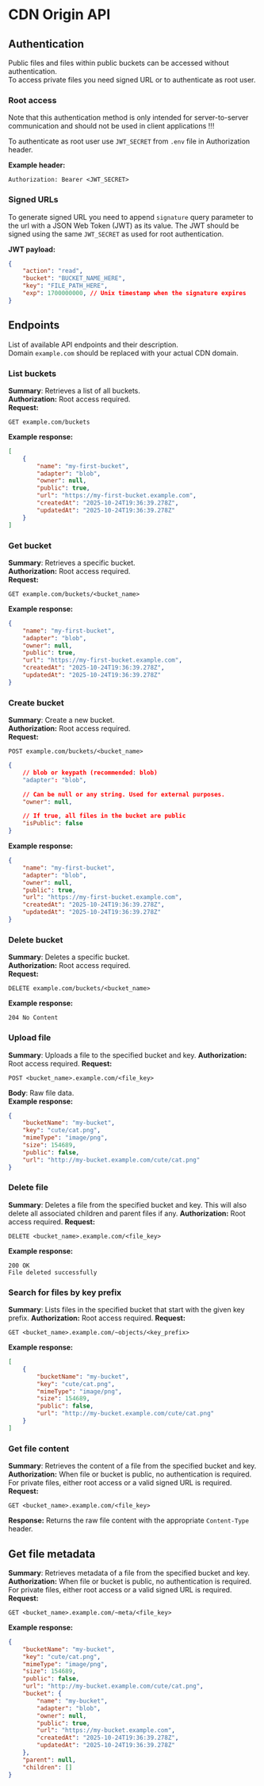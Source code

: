 # CDN Origin API

## Authentication

Public files and files within public buckets can be accessed without authentication.  
To access private files you need signed URL or to authenticate as root user.

### Root access

Note that this authentication method is only intended for server-to-server communication and should not be used in client applications !!!

To authenticate as root user use `JWT_SECRET` from `.env` file in Authorization header.

**Example header:**

```http
Authorization: Bearer <JWT_SECRET>
```

### Signed URLs

To generate signed URL you need to append `signature` query parameter to the url with a JSON Web Token (JWT) as its value. The JWT should be signed using the same `JWT_SECRET` as used for root authentication.

**JWT payload:**

```JSON
{
	"action": "read",
	"bucket": "BUCKET_NAME_HERE",
	"key": "FILE_PATH_HERE",
	"exp": 1700000000, // Unix timestamp when the signature expires
}
```

## Endpoints

List of available API endpoints and their description.  
Domain `example.com` should be replaced with your actual CDN domain.

### List buckets

**Summary**: Retrieves a list of all buckets.  
**Authorization:** Root access required.  
**Request:**

```
GET example.com/buckets
```

**Example response:**

```json
[
	{
		"name": "my-first-bucket",
		"adapter": "blob",
		"owner": null,
		"public": true,
		"url": "https://my-first-bucket.example.com",
		"createdAt": "2025-10-24T19:36:39.278Z",
		"updatedAt": "2025-10-24T19:36:39.278Z"
	}
]
```

### Get bucket

**Summary**: Retrieves a specific bucket.  
**Authorization:** Root access required.  
**Request:**

```
GET example.com/buckets/<bucket_name>
```

**Example response:**

```json
{
	"name": "my-first-bucket",
	"adapter": "blob",
	"owner": null,
	"public": true,
	"url": "https://my-first-bucket.example.com",
	"createdAt": "2025-10-24T19:36:39.278Z",
	"updatedAt": "2025-10-24T19:36:39.278Z"
}
```

### Create bucket

**Summary**: Create a new bucket.  
**Authorization:** Root access required.  
**Request:**

```http
POST example.com/buckets/<bucket_name>
```

```json
{
	// blob or keypath (recommended: blob)
	"adapter": "blob",

	// Can be null or any string. Used for external purposes.
	"owner": null,

	// If true, all files in the bucket are public
	"isPublic": false
}
```

**Example response:**

```json
{
	"name": "my-first-bucket",
	"adapter": "blob",
	"owner": null,
	"public": true,
	"url": "https://my-first-bucket.example.com",
	"createdAt": "2025-10-24T19:36:39.278Z",
	"updatedAt": "2025-10-24T19:36:39.278Z"
}
```

### Delete bucket

**Summary**: Deletes a specific bucket.  
**Authorization:** Root access required.  
**Request:**

```http
DELETE example.com/buckets/<bucket_name>
```

**Example response:**

```http
204 No Content
```

### Upload file

**Summary**: Uploads a file to the specified bucket and key.
**Authorization:** Root access required.
**Request:**

```http
POST <bucket_name>.example.com/<file_key>
```

**Body**: Raw file data.  
**Example response:**

```json
{
	"bucketName": "my-bucket",
	"key": "cute/cat.png",
	"mimeType": "image/png",
	"size": 154689,
	"public": false,
	"url": "http://my-bucket.example.com/cute/cat.png"
}
```

### Delete file

**Summary**: Deletes a file from the specified bucket and key. This will also delete all associated children and parent files if any.
**Authorization:** Root access required.
**Request:**

```http
DELETE <bucket_name>.example.com/<file_key>
```

**Example response:**

```http
200 OK
File deleted successfully
```

### Search for files by key prefix

**Summary**: Lists files in the specified bucket that start with the given key prefix.
**Authorization:** Root access required.
**Request:**

```http
GET <bucket_name>.example.com/~objects/<key_prefix>
```

**Example response:**

```json
[
	{
		"bucketName": "my-bucket",
		"key": "cute/cat.png",
		"mimeType": "image/png",
		"size": 154689,
		"public": false,
		"url": "http://my-bucket.example.com/cute/cat.png"
	}
]
```

### Get file content

**Summary**: Retrieves the content of a file from the specified bucket and key.  
**Authorization:** When file or bucket is public, no authentication is required. For private files, either root access or a valid signed URL is required.  
**Request:**

```http
GET <bucket_name>.example.com/<file_key>
```

**Response:** Returns the raw file content with the appropriate `Content-Type` header.

## Get file metadata

**Summary**: Retrieves metadata of a file from the specified bucket and key.  
**Authorization:** When file or bucket is public, no authentication is required. For private files, either root access or a valid signed URL is required.  
**Request:**

```http
GET <bucket_name>.example.com/~meta/<file_key>
```

**Example response:**

```json
{
	"bucketName": "my-bucket",
	"key": "cute/cat.png",
	"mimeType": "image/png",
	"size": 154689,
	"public": false,
	"url": "http://my-bucket.example.com/cute/cat.png",
	"bucket": {
		"name": "my-bucket",
		"adapter": "blob",
		"owner": null,
		"public": true,
		"url": "https://my-bucket.example.com",
		"createdAt": "2025-10-24T19:36:39.278Z",
		"updatedAt": "2025-10-24T19:36:39.278Z"
	},
	"parent": null,
	"children": []
}
```
